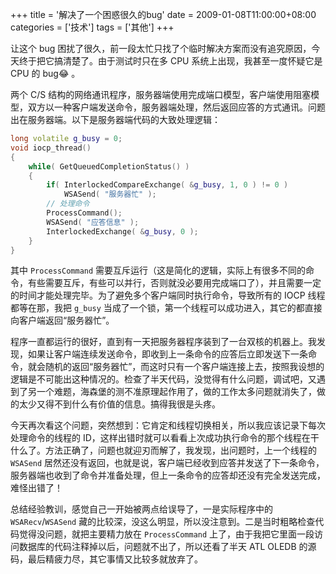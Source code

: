 +++
title = '解决了一个困惑很久的bug'
date = 2009-01-08T11:00:00+08:00
categories = ['技术']
tags = ['其他']
+++

让这个 bug 困扰了很久，前一段太忙只找了个临时解决方案而没有追究原因，今天终于把它搞清楚了。由于测试时只在多 CPU 系统上出现，我甚至一度怀疑它是 CPU 的 bug😂 。

两个 C/S 结构的网络通讯程序，服务器端使用完成端口模型，客户端使用阻塞模型，双方以一种客户端发送命令，服务器端处理，然后返回应答的方式通讯。问题出在服务器端。以下是服务器端代码的大致处理逻辑：

```cpp
long volatile g_busy = 0;
void iocp_thread()
{
    while( GetQueuedCompletionStatus() )
    {
        if( InterlockedCompareExchange( &g_busy, 1, 0 ) != 0 )
            WSASend( "服务器忙" );
        // 处理命令
        ProcessCommand();
        WSASend( "应答信息" );
        InterlockedExchange( &g_busy, 0 );
    }
}
```

其中 `ProcessCommand` 需要互斥运行（这是简化的逻辑，实际上有很多不同的命令，有些需要互斥，有些可以并行，否则就没必要用完成端口了），并且需要一定的时间才能处理完毕。为了避免多个客户端同时执行命令，导致所有的 IOCP 线程都等在那，我把 `g_busy` 当成了一个锁，第一个线程可以成功进入，其它的都直接向客户端返回“服务器忙”。

程序一直都运行的很好，直到有一天把服务器程序装到了一台双核的机器上。我发现，如果让客户端连续发送命令，即收到上一条命令的应答后立即发送下一条命令，就会随机的返回“服务器忙”，而这时只有一个客户端连接上去，按照我设想的逻辑是不可能出这种情况的。检查了半天代码，没觉得有什么问题，调试吧，又遇到了另一个难题，海森堡的测不准原理起作用了，做的工作太多问题就消失了，做的太少又得不到什么有价值的信息。搞得我很是头疼。

今天再次看这个问题，突然想到：它肯定和线程切换相关，所以我应该记录下每次处理命令的线程的 ID，这样出错时就可以看看上次成功执行命令的那个线程在干什么了。方法正确了，问题也就迎刃而解了，我发现，出问题时，上一个线程的 `WSASend` 居然还没有返回，也就是说，客户端已经收到应答并发送了下一条命令，服务器端也收到了命令并准备处理，但上一条命令的应答却还没有完全发送完成，难怪出错了！

总结经验教训，感觉自己一开始被两点给误导了，一是实际程序中的 `WSARecv`/`WSASend` 藏的比较深，没这么明显，所以没注意到。二是当时粗略检查代码觉得没问题，就把主要精力放在 `ProcessCommand` 上了，由于我把它里面一段访问数据库的代码注释掉以后，问题就不出了，所以还看了半天 ATL OLEDB 的源码，最后精疲力尽，其它事情又比较多就放弃了。
